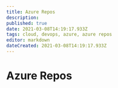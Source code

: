 ```yaml
---
title: Azure Repos
description: 
published: true
date: 2021-03-08T14:19:17.933Z
tags: cloud, devops, azure, azure repos
editor: markdown
dateCreated: 2021-03-08T14:19:17.933Z
---
```


# Azure Repos